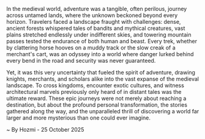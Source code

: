 
In the medieval world, adventure was a tangible, often perilous, journey across untamed lands, where the unknown beckoned beyond every horizon. Travelers faced a landscape fraught with challenges: dense, ancient forests whispered tales of bandits and mythical creatures, vast plains stretched endlessly under indifferent skies, and towering mountain passes tested the endurance of both human and beast. Every trek, whether by clattering horse hooves on a muddy track or the slow creak of a merchant's cart, was an odyssey into a world where danger lurked behind every bend in the road and security was never guaranteed.

Yet, it was this very uncertainty that fueled the spirit of adventure, drawing knights, merchants, and scholars alike into the vast expanse of the medieval landscape. To cross kingdoms, encounter exotic cultures, and witness architectural marvels previously only heard of in distant tales was the ultimate reward. These epic journeys were not merely about reaching a destination, but about the profound personal transformation, the stories gathered along the way, and the unparalleled thrill of discovering a world far larger and more mysterious than one could ever imagine.

~ By Hozmi - 25 October 2025

